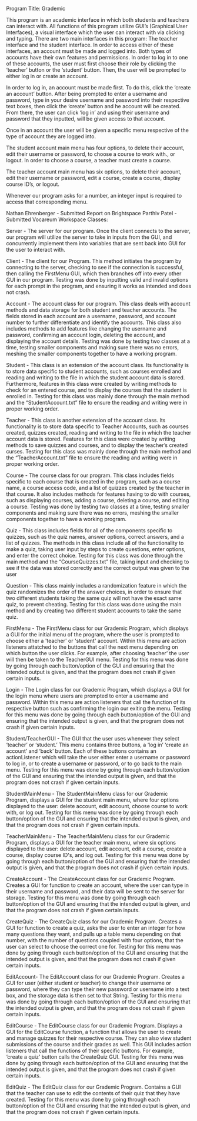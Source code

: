 
Program Title: Grademic

This program is an academic interface in which both students and teachers can interact with. All functions of this program utilize GUI’s (Graphical User Interfaces), a visual interface which the user can interact with via clicking and typing. There are two main interfaces in this program: The teacher interface and the student interface. In order to access either of these interfaces, an account must be made and logged into. Both types of accounts have their own features and permissions. In order to log in to one of these accounts, the user must first choose their role by clicking the ‘teacher’ button or the ‘student’ button. Then, the user will be prompted to either log in or create an account.

In order to log in, an account must be made first. To do this, click the ‘create an account’ button. After being prompted to enter a username and password, type in your desire username and password into their respective text boxes, then click the ‘create’ button and  he account will be created. From there, the user can click ‘log in’ and using their username and password that they inputted, will be given access to that account.

Once in an account the user will be given a specific menu respective of the type of account they are logged into. 

The student account main menu has four options, to delete their account, edit their username or password, to choose a course to work with., or logout. In order to choose a course, a teacher must create a course.

The teacher account main menu has six options, to delete their account, edit their username or password, edit a course, create a course, display course ID’s, or logout.

Whenever our program asks for a number, an integer input is required to access that corresponding menu.

Nathan Ehrenberger - Submitted Report on Brightspace
Parthiv Patel - Submitted Vocareum Workspace
Classes:

Server - The server for our program. Once the client connects to the server, our program will utilize the server to take in inputs from the GUI, and concurrently implement them into variables that are sent back into GUI for the user to interact with.

Client - The client for our Program. This method initiates the program by connecting to the server, checking to see if the connection is successful, then calling the FirstMenu GUI, which then branches off into every other GUI in our program. Testing was done by inputting valid and invalid options for each prompt in the program, and ensuring it works as intended and does not crash.

Account - The account class for our program. This class deals with account methods and data storage for both student and teacher accounts. The fields stored in each account are a username, password, and account number to further differentiate and identify the accounts. This class also includes methods to add features like changing the username and password, confirming an account login, deleting the account, and displaying the account details. Testing was done by testing two classes at a time, testing smaller components and making sure there was no errors, meshing the smaller components together to have a working program.

Student - This class is an extension of the account class. Its functionality is to store data specific to student accounts, such as courses enrolled and reading and writing to the file in which the student account data is stored. Furthermore, features in this class were created by writing methods to check for an entered course, and to display the courses that the student is enrolled in. Testing for this class was mainly done through the main method and the “StudentAccount.txt” file to ensure the reading and writing were in proper working order.

Teacher - This class is another extension of the account class. Its functionality is to store data specific to Teacher Accounts, such as courses created, quizzes created, reading and writing to the file in which the teacher account data is stored. Features for this class were created by writing methods to save quizzes and courses, and to display the teacher’s created curses. Testing for this class was mainly done through the main method and the “TeacherAccount.txt” file to ensure the reading and writing were in proper working order.

Course - The course class for our program. This class includes fields specific to each course that is created in the program, such as a course name, a course access code, and a list of quizzes created by the teacher in that course. It also includes methods for features having to do with courses, such as displaying courses, adding a course, deleting a course, and editing a course. Testing was done by testing two classes at a time, testing smaller components and making sure there was no errors, meshing the smaller components together to have a working program.

Quiz - This class includes fields for all of the components specific to quizzes, such as the quiz names, answer options, correct answers, and a list of quizzes. The methods in this class include all of the functionality to make a quiz, taking user input by steps to create questions, enter options, and enter the correct choice. Testing for this class was done through the main method and the “CourseQuizzes.txt” file, taking input and checking to see if the data was stored correctly and the correct output was given to the user

Question - This class mainly includes a randomization feature in which the quiz randomizes the order of the answer choices, in order to ensure that two different students taking the same quiz will not have the exact same quiz, to prevent cheating. Testing for this class was done using the main method and by creating two different student accounts to take the same quiz.

FirstMenu - The FirstMenu class for our Grademic Program, which displays a GUI for the initial menu of the program, where the user is prompted to choose either a 'teacher' or 'student' account. Within this menu are action listeners attatched to the buttons that call the next menu depending on which button the user clicks. For example, after choosing ‘teacher’ the user will then be taken to the TeacherGUI menu. Testing for this menu was done by going through each button/option of the GUI and ensuring that the intended output is given, and that the program does not crash if given certain inputs.

Login - The Login class for our Grademic Program, which displays a GUI for the login menu where users are prompted to enter a username and password. Within this menu are action listeners that call the function of its respective button such as confirming the login our exiting the menu.
Testing for this menu was done by going through each button/option of the GUI and ensuring that the intended output is given, and that the program does not crash if given certain inputs.

Student/TeacherGUI - The GUI that the user uses whenever they select ‘teacher’ or ‘student.’ This menu contains three buttons, a ‘log in’ ‘create an account’ and ‘back’ button. Each of these buttons contains an actionListener which will take the user either enter a username or password to log in, or to create a username or password, or to go back to the main menu. Testing for this menu was done by going through each button/option of the GUI and ensuring that the intended output is given, and that the program does not crash if given certain inputs.

StudentMainMenu - The StudentMainMenu class for our Grademic Program, displays a GUI for the student main menu, where four options displayed to the user: delete account, edit account, choose course to work with, or log out. Testing for this menu was done by going through each button/option of the GUI and ensuring that the intended output is given, and that the program does not crash if given certain inputs.

TeacherMainMenu - The TeacherMainMenu class for our Grademic Program, displays a GUI for the teacher main menu, where six options displayed to the user: delete account, edit account, edit a course, create a course, display course ID's, and log out. Testing for this menu was done by going through each button/option of the GUI and ensuring that the intended output is given, and that the program does not crash if given certain inputs.

CreateAccount - The CreateAccount class for our Grademic Program. Creates a GUI for function to create an account, where the user can type in their username and password, and their data will be sent to the server for storage. Testing for this menu was done by going through each button/option of the GUI and ensuring that the intended output is given, and that the program does not crash if given certain inputs.

CreateQuiz - The CreateQuiz class for our Grademic Program. Creates a GUI for function to create a quiz, asks the user to enter an integer for how many questions they want, and pulls up a table menu depending on that number, with the number of questions coupled with four options, that the user can select to choose the correct one for. Testing for this menu was done by going through each button/option of the GUI and ensuring that the intended output is given, and that the program does not crash if given certain inputs.

EditAccount- The EditAccount class for our Grademic Program. Creates a GUI for user (either student or teacher) to change their username or password, where they can type their new password or username into a text box, and the storage data is then set to that String. Testing for this menu was done by going through each button/option of the GUI and ensuring that the intended output is given, and that the program does not crash if given certain inputs.

EditCourse - The EditCourse class for our Grademic Program. Displays a GUI for the EditCourse function, a function that allows the user to create and manage quizzes for their respective course. They can also view student submissions of the course and their grades as well. This GUI includes action listeners that call the functions of their specific buttons. For example, ‘create a quiz’ button calls the CreateQuiz GUI. Testing for this menu was done by going through each button/option of the GUI and ensuring that the intended output is given, and that the program does not crash if given certain inputs.

EditQuiz - The EditQuiz class for our Grademic Program. Contains a GUI that the teacher can use to edit the contents of their quiz that they have created. Testing for this menu was done by going through each button/option of the GUI and ensuring that the intended output is given, and that the program does not crash if given certain inputs.
